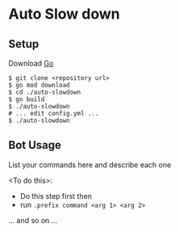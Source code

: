 # Auto Slow down

## Setup
Download [Go](https://golang.org)
```shell script
$ git clone <repository url>
$ go mod download
$ cd ./auto-slowdown
$ go build
$ ./auto-slowdown
# ... edit config.yml ...
$ ./auto-slowdown
```
 
## Bot Usage
List your commands here and describe each one

\<To do this>:
 * Do this step first then
 * run `.prefix command <arg 1> <arg 2>`
 
... and so on ...
